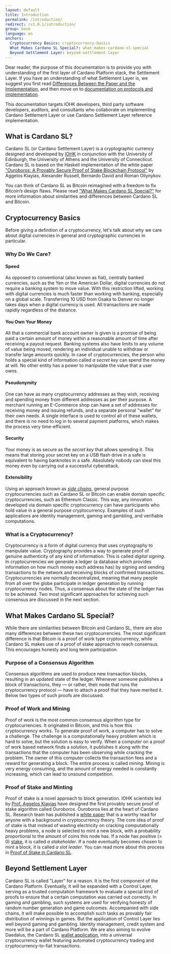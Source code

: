 ```yaml
---
layout: default
title: Introduction
permalink: /introduction/
redirect: /v1.0.1/introduction/
group: base
language: en
anchors:
  Cryptocurrency Basics: cryptocurrency-basics
  What Makes Cardano SL Special?: what-makes-cardano-sl-special
  Beyond Settlement Layer: beyond-settlement-layer
---
```


<!-- Reviewed at d0868afac50ba6ffcbd95054e65cbf77fa513082 -->

Dear reader, the purpose of this documentation is to provide you with
understanding of the first layer of Cardano Platform stack, the Settlement
Layer. If you have an understanding of what Settlement Layer is, we suggest you
first read [Differences Between the Paper and the
Implementation](/cardano/differences/), and then move on to [documentation on
protocols and implementation](/technical/protocols/csl-application-level/).

This documentation targets IOHK developers, third party software developers,
auditors, and consultants who collaborate on implementing Cardano Settlement
Layer or use Cardano Settlement Layer reference implementation.

<!-- CARDANO_SL_README_BEGIN_1 -->
## What is Cardano SL?

Cardano SL (or Cardano Settlement Layer) is a cryptographic currency designed
and developed by [IOHK](https://iohk.io/team) in conjunction with the University
of Edinburgh, the University of Athens and the University of Connecticut. Cardano
SL is based on the Haskell implementation of the white paper
["Ouroboros: A Provably Secure Proof of Stake Blockchain Protocol"](https://iohk.io/research/papers/#9BKRHCSI)
by Aggelos Kiayias, Alexander Russell, Bernardo David and Roman Oliynykov.

You can think of Cardano SL as Bitcoin reimagined with a freedom to fix Bitcoin’s
design flaws. Please read ["What Makes Cardano SL Special?"](https://cardanodocs.com/introduction/#what-makes-cardano-sl-special)
for more information about similarities and differences between Cardano SL and Bitcoin.
<!-- CARDANO_SL_README_END_1 -->

## Cryptocurrency Basics

Before giving a definition of a cryptocurrency, let's talk about why we care
about digital currencies in general and cryptographic currencies in particular.

### Why Do We Care?

#### Speed

As opposed to conventional (also known as fiat), centrally banked currencies,
such as the Yen or the American Dollar, digital currencies do not require a
banking system to move value. With this restriction lifted, working with digital
currencies is much faster than working with banking, especially on a global
scale. Transferring 10 USD from Osaka to Denver no longer takes days when a
digital currency is used. All transactions are made rapidly regardless of the
distance.

#### You Own Your Money

All that a commercial bank account owner is given is a promise of being paid a
certain amount of money within a reasonable amount of time after receiving a
payout request. Banking systems also have limits to any volume of value being
moved, rendering an individual unable to withdraw or transfer large amounts
quickly. In case of cryptocurrencies, the person who holds a special kind of
information called *a secret key* can spend the money at will. No other entity
has a power to manipulate the value that a user owns.

#### Pseudonymity

One can have as many cryptocurrency addresses as they wish, receiving and
spending money from different addresses as per their purpose. A merchant running
an E-Commerce shop can have a set of addresses for receiving money and issuing
refunds, and a separate personal "wallet" for their own needs. A single interface is used
to control all of these wallets, and there is no need to log in to several
payment platforms, which makes the process very time-efficient.

#### Security

Your money is as secure as the *secret key* that allows spending it. This means
that storing your secret key on a USB flash drive in a safe is equivalent to
having banknotes in a safe. Absolutely nobody can steal this money even by
carrying out a successful cyberattack.

#### Extensibility

Using an approach known as [*side
chains*](https://www.blockstream.com/sidechains.pdf), general purpose
cryptocurrencies such as Cardano SL or Bitcoin can enable domain specific
cryptocurrencies, such as Ethereum Classic. This way, any innovation developed
via domain specific cryptocurrency can have participants who hold value in a
general purpose cryptocurrency. Examples of such applications are identity
management, gaming and gambling, and verifiable computations.

### What is a Cryptocurrency?

Cryptocurrency is a form of digital currency that uses cryptography to
manipulate value. Cryptography provides a way to generate proof of genuine
authenticity of any kind of information. This is called *digital signing*. In
cryptocurrencies we generate a ledger (a database which provides information on
how much money each address has) by signing and sending transactions to the
network and receiving blocks of confirmed transactions. Cryptocurrencies are
normally decentralized, meaning that many people from all over the globe
participate in ledger generation by running cryptocurrency nodes. Thus, a
consensus about the state of the ledger has to be achieved. Two most significant
approaches for achieving such consensus are discussed in the next section.

## What Makes Cardano SL Special?

<!-- v0.1.0.0 -->

While there are similarities between Bitcoin and Cardano SL, there are also many
differences between these two cryptocurrencies. The most significant difference
is that Bitcoin is a proof of work type cryptocurrency, while Cardano SL makes
use of a proof of stake approach to reach consensus. This encourages honesty and
long term participation.

### Purpose of a Consensus Algorithm

Consensus algorithms are used to produce new transaction blocks, resulting in an
updated state of the ledger. Whenever someone publishes a block of transactions,
they — or rather, their node that runs the cryptocurrency protocol — have to
attach a proof that they have merited it. Below two types of such proofs are
discussed.

### Proof of Work and Mining

Proof of work is the most common consensus algorithm type for cryptocurrencies.
It originated in Bitcoin, and this is how this cryptocurrency works. To generate
proof of work, a computer has to solve a challenge. The challenge is a
computationally heavy problem which is hard to solve, but the solution is easy
to verify. When a computer on a proof of work based network finds a solution, it
publishes it along with the transactions that the computer has been observing while
cracking the problem. The owner of this computer collects the transaction fees
and a reward for generating a block. The entire process is called *mining*.
Mining is very energy consuming, and the amount of energy needed is constantly increasing,
which can lead to unsound competition.

### Proof of Stake and Minting

Proof of stake is a novel approach to block generation. IOHK scientists led by
[Prof. Aggelos Kiayias](https://iohk.io/team/aggelos-kiayias/) have designed the
first provably secure proof of stake algorithm called Ouroboros. Ouroboros lies
at the heart of Cardano SL. Research team has published a
[white paper](https://iohk.io/research/papers/a-provably-secure-proof-of-stake-blockchain-protocol/)
that is a worthy read for anyone with a background in cryptocurrency theory. The
core idea of proof of stake is that instead of wasting electricity on cracking
computationally heavy problems, a node is selected to mint a new block, with a
probability proportional to the amount of coins this node has. If a node
has positive (&gt; 0) [stake](/cardano/proof-of-stake/#stake), it is called *a
stakeholder*. If a node eventually becomes chosen to mint a block, it is called *a
slot leader*. You can read more about this process in [Proof of Stake in Cardano
SL](/cardano/proof-of-stake/).

<!-- CARDANO_SL_README_BEGIN_2 -->
## Beyond Settlement Layer

Cardano SL is called "Layer" for a reason. It is the first component of
the Cardano Platform. Eventually, it will be expanded with a Control Layer,
serving as a trusted computation framework to evaluate a special
kind of proofs to ensure that a certain computation was carried out
correctly. In gaming and gambling, such systems are used for
verifying honesty of random number generation and game
outcomes. Accompanied with side chains, it will make possible to accomplish
such tasks as provably fair distribution of winnings in games. But the
application of Control Layer lies well beyond gaming and gambling. Identity
management, credit system and more will be a part of Cardano Platform.
We are also aiming to evolve Daedalus, the Cardano SL [wallet application](https://github.com/input-output-hk/daedalus),
into a universal cryptocurrency wallet featuring automated
cryptocurrency trading and cryptocurrency-to-fiat transactions.
<!-- CARDANO_SL_README_END_2 -->
